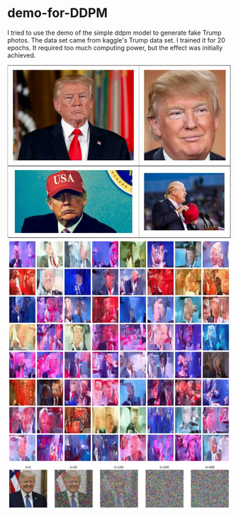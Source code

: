 # demo-for-DDPM

I tried to use the demo of the simple ddpm model to generate fake Trump photos. The data set came from kaggle's Trump data set. I trained it for 20 epochs. It required too much computing power, but the effect was initially achieved.

![s](https://github.com/Songyu8/demo-for-DDPM/blob/master/trump.jpg)
![s](https://github.com/Songyu8/demo-for-DDPM/blob/master/output.png)
![s](https://github.com/Songyu8/demo-for-DDPM/blob/master/noise.png)
